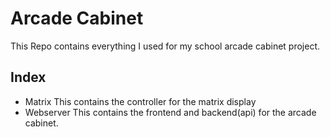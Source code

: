 # Arcade Cabinet
This Repo contains everything I used for my school arcade cabinet project.

## Index
- Matrix
    This contains the controller for the matrix display
- Webserver
    This contains the frontend and backend(api) for the arcade cabinet.